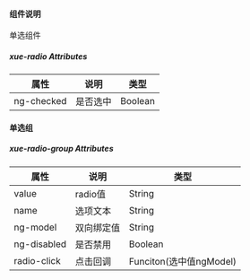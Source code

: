 #### 组件说明
单选组件


##### xue-radio Attributes

| 属性         | 说明             | 类型    |
| ------------ | ---------------- | ------- |
| ng-checked   | 是否选中        |   Boolean|


#### 单选组
##### xue-radio-group Attributes

| 属性         | 说明             | 类型    |
| ------------ | ---------------- | ------- |
| value   | radio值        |   String|
| name  | 选项文本       |   String|
| ng-model  | 双向绑定值       |   String|
| ng-disabled  | 是否禁用       |   Boolean|
| radio-click  | 点击回调       |   Funciton(选中值ngModel)|